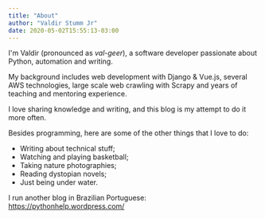```yaml
---
title: "About"
author: "Valdir Stumm Jr"
date: 2020-05-02T15:55:13-03:00
---
```


I'm Valdir (pronounced as *val-geer*), a software developer passionate about Python, automation and writing.

My background includes web development with Django & Vue.js, several AWS technologies, large scale web crawling with Scrapy and years of teaching and mentoring experience.

I love sharing knowledge and writing, and this blog is my attempt to do it more often.

Besides programming, here are some of the other things that I love to do:

- Writing about technical stuff;
- Watching and playing basketball;
- Taking nature photographies;
- Reading dystopian novels;
- Just being under water.

I run another blog in Brazilian Portuguese: https://pythonhelp.wordpress.com/
